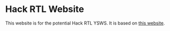 # Hack RTL Website
This website is for the potential Hack RTL YSWS. It is based on [this website](https://vineysws.vercel.app).
